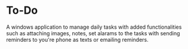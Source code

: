 # To-Do

A windows application to manage daily tasks with added functionalities such as attaching images, notes, set alarams to the tasks with sending reminders to you're phone as texts or emailing reminders. 
